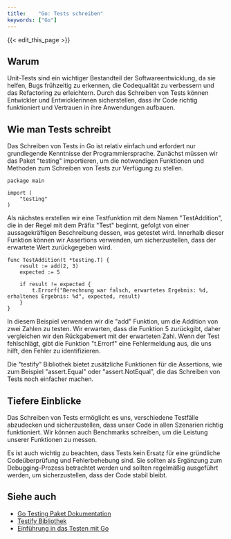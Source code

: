 ```yaml
---
title:    "Go: Tests schreiben"
keywords: ["Go"]
---
```


{{< edit_this_page >}}

## Warum

Unit-Tests sind ein wichtiger Bestandteil der Softwareentwicklung, da sie helfen, Bugs frühzeitig zu erkennen, die Codequalität zu verbessern und das Refactoring zu erleichtern. Durch das Schreiben von Tests können Entwickler und Entwicklerinnen sicherstellen, dass ihr Code richtig funktioniert und Vertrauen in ihre Anwendungen aufbauen.

## Wie man Tests schreibt

Das Schreiben von Tests in Go ist relativ einfach und erfordert nur grundlegende Kenntnisse der Programmiersprache. Zunächst müssen wir das Paket "testing" importieren, um die notwendigen Funktionen und Methoden zum Schreiben von Tests zur Verfügung zu stellen.

```
package main

import (
    "testing"
)
```

Als nächstes erstellen wir eine Testfunktion mit dem Namen "TestAddition", die in der Regel mit dem Präfix "Test" beginnt, gefolgt von einer aussagekräftigen Beschreibung dessen, was getestet wird. Innerhalb dieser Funktion können wir Assertions verwenden, um sicherzustellen, dass der erwartete Wert zurückgegeben wird.

```
func TestAddition(t *testing.T) {
    result := add(2, 3)
    expected := 5

    if result != expected {
        t.Errorf("Berechnung war falsch, erwartetes Ergebnis: %d, erhaltenes Ergebnis: %d", expected, result)
    }
}
```

In diesem Beispiel verwenden wir die "add" Funktion, um die Addition von zwei Zahlen zu testen. Wir erwarten, dass die Funktion 5 zurückgibt, daher vergleichen wir den Rückgabewert mit der erwarteten Zahl. Wenn der Test fehlschlägt, gibt die Funktion "t.Errorf" eine Fehlermeldung aus, die uns hilft, den Fehler zu identifizieren.

Die "testify" Bibliothek bietet zusätzliche Funktionen für die Assertions, wie zum Beispiel "assert.Equal" oder "assert.NotEqual", die das Schreiben von Tests noch einfacher machen.

## Tiefere Einblicke

Das Schreiben von Tests ermöglicht es uns, verschiedene Testfälle abzudecken und sicherzustellen, dass unser Code in allen Szenarien richtig funktioniert. Wir können auch Benchmarks schreiben, um die Leistung unserer Funktionen zu messen.

Es ist auch wichtig zu beachten, dass Tests kein Ersatz für eine gründliche Codeüberprüfung und Fehlerbehebung sind. Sie sollten als Ergänzung zum Debugging-Prozess betrachtet werden und sollten regelmäßig ausgeführt werden, um sicherzustellen, dass der Code stabil bleibt.

## Siehe auch

- [Go Testing Paket Dokumentation](https://golang.org/pkg/testing/)
- [Testify Bibliothek](https://github.com/stretchr/testify)
- [Einführung in das Testen mit Go](https://medium.com/iron-io-blog/a-simple-introduction-to-testify-a526016b82d3)